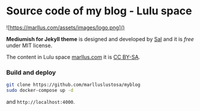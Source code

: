 # Source code of my blog - Lulu space

![https://marllus.com/assets/images/logo.png]()

**Mediumish for Jekyll theme** is designed and developed by [Sal](https://www.wowthemes.net) and it is *free* under MIT license.

The content in Lulu space [marllus.com](https://marllus.com) it is [CC BY-SA](https://creativecommons.org/licenses/by-sa/4.0/). 

### Build and deploy

```bash
git clone https://github.com/marlluslustosa/myblog
sudo docker-compose up -d
```

and `http://localhost:4000`.
